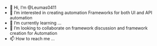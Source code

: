 - 👋 Hi, I’m @Leumas0411
- 👀 I’m interested in creating automation Frameworks for both UI and API automation
- 🌱 I’m currently learning ...
- 💞️ I’m looking to collaborate on framework discussion and framework creation for Automation
- 📫 How to reach me ...

<!---
Leumas0411/Leumas0411 is a ✨ special ✨ repository because its `README.md` (this file) appears on your GitHub profile.
You can click the Preview link to take a look at your changes.
--->
